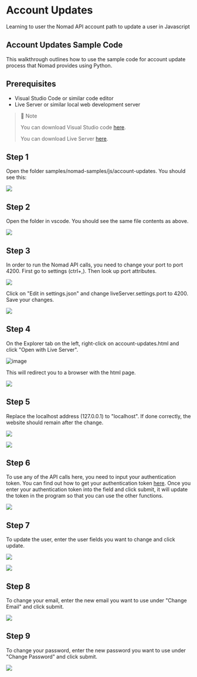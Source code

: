 # Account Updates
Learning to user the Nomad API account path to update a user in Javascript

## Account Updates Sample Code

This walkthrough outlines how to use the sample code for account update process that Nomad provides using Python.

## Prerequisites

- Visual Studio Code or similar code editor
- Live Server or similar local web development server 

> 📘 Note
> 
> You can download Visual Studio code [here](https://code.visualstudio.com/).
> 
> You can download Live Server [here](https://ritwickdey.github.io/vscode-live-server/).

## Step 1

Open the folder samples/nomad-samples/js/account-updates. You should see this:

![](https://files.readme.io/012bc8b-image.png)

## Step 2

Open the folder in vscode. You should see the same file contents as above.

![](https://files.readme.io/792f389-image.png)

## Step 3

In order to run the Nomad API calls, you need to change your port to port 4200. First go to settings (ctrl+,). Then look up port attributes.

![](https://files.readme.io/7ca4a72-settings.png)

Click on "Edit in settings.json" and change liveServer.settings.port to 4200. Save your changes.

![](https://files.readme.io/199b2b4-liveserver.png)

## Step 4

On the Explorer tab on the left, right-click on account-updates.html and click "Open with Live Server".

![image](https://github.com/Nomad-Media/samples/assets/47163171/c058d494-35ec-4ec5-9b99-70d4dc729621)

This will redirect you to a browser with the html page.

![](https://files.readme.io/34ad92d-image.png)

## Step 5

Replace the localhost address (127.0.0.1) to "localhost". If done correctly, the website should remain after the change.

![](https://files.readme.io/12a07de-updateweb.png)

![](https://files.readme.io/c5382cd-updatelh.png)

## Step 6

To use any of the API calls here, you need to input your authentication token. You can find out how to get your authentication token [here](https://github.com/Nomad-Media/samples/blob/main/nomad-samples/js/account-authenticaton/Readme.md). Once you enter your authentication token into the field and click submit, it will update the token in the program so that you can use the other functions.

![](https://files.readme.io/e91d7b0-image.png)

## Step 7

To update the user, enter the user fields you want to change and click update. 

![](https://files.readme.io/ca31e23-image.png)



![](https://files.readme.io/858d2c4-image.png)

## Step 8

To change your email, enter the new email you want to use under "Change Email" and click submit.

![](https://files.readme.io/a01e634-image.png)

## Step 9

To change your password, enter the new password you want to use under "Change Password" and click submit.

![](https://files.readme.io/6fbb436-image.png)

